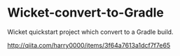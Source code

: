 # Wicket-convert-to-Gradle
Wicket quickstart project which convert to a Gradle build.

http://qiita.com/harry0000/items/3f64a7613a1dcf7f7e65
